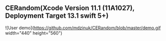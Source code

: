 ## CERandom(Xcode Version 11.1 (11A1027), Deployment Target 13.1 swift 5+)
![User demo](https://github.com/mdzinuk/CERandom/blob/master/demo.gif width="440" height="560")